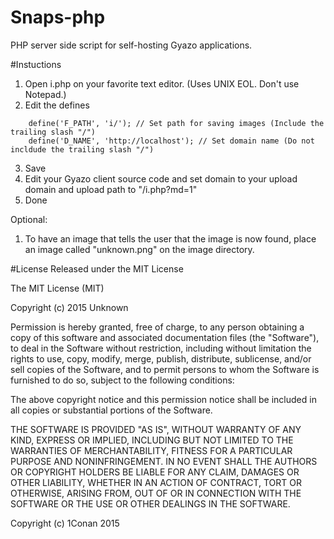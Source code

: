 # Snaps-php
PHP server side script for self-hosting Gyazo applications.

#Instuctions
1. Open i.php on your favorite text editor. (Uses UNIX EOL. Don't use Notepad.)
2. Edit the defines
```
	define('F_PATH', 'i/'); // Set path for saving images (Include the trailing slash "/")
	define('D_NAME', 'http://localhost'); // Set domain name (Do not incldude the trailing slash "/")
```
3. Save
4. Edit your Gyazo client source code and set domain to your upload domain and upload path to "/i.php?md=1"
5. Done

Optional:
1. To have an image that tells the user that the image is now found, place an image called "unknown.png" on the image directory.

#License
Released under the MIT License

The MIT License (MIT)

Copyright (c) 2015 Unknown 

Permission is hereby granted, free of charge, to any person obtaining a copy
of this software and associated documentation files (the "Software"), to deal
in the Software without restriction, including without limitation the rights
to use, copy, modify, merge, publish, distribute, sublicense, and/or sell
copies of the Software, and to permit persons to whom the Software is
furnished to do so, subject to the following conditions:

The above copyright notice and this permission notice shall be included in all
copies or substantial portions of the Software.

THE SOFTWARE IS PROVIDED "AS IS", WITHOUT WARRANTY OF ANY KIND, EXPRESS OR
IMPLIED, INCLUDING BUT NOT LIMITED TO THE WARRANTIES OF MERCHANTABILITY,
FITNESS FOR A PARTICULAR PURPOSE AND NONINFRINGEMENT. IN NO EVENT SHALL THE
AUTHORS OR COPYRIGHT HOLDERS BE LIABLE FOR ANY CLAIM, DAMAGES OR OTHER
LIABILITY, WHETHER IN AN ACTION OF CONTRACT, TORT OR OTHERWISE, ARISING FROM,
OUT OF OR IN CONNECTION WITH THE SOFTWARE OR THE USE OR OTHER DEALINGS IN THE
SOFTWARE.

Copyright (c) 1Conan 2015